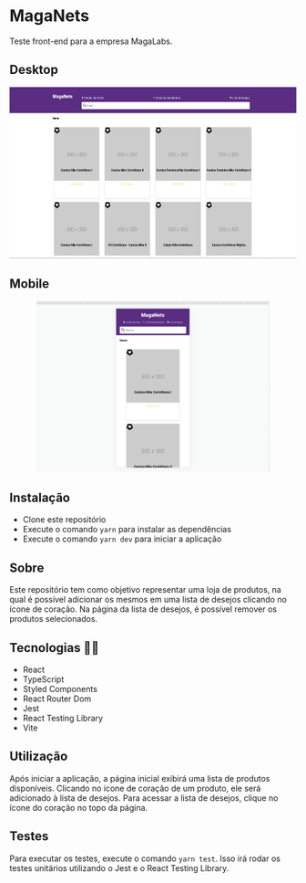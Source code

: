 # MagaNets

Teste front-end para a empresa MagaLabs.


## Desktop

<p align="center">
  <img  height="300" src="https://github.com/felipepasq/MagaNets/blob/master/public/images/maganets-desktop.png">
</p>

## Mobile

<p align="center">
  <img  height="300" src="https://github.com/felipepasq/MagaNets/blob/master/public/images/maganets-mobile.png">
</p>


## Instalação

- Clone este repositório
- Execute o comando `yarn` para instalar as dependências
- Execute o comando `yarn dev` para iniciar a aplicação

## Sobre

Este repositório tem como objetivo representar uma loja de produtos, na qual é possível adicionar os mesmos em uma lista de desejos clicando no ícone de coração. Na página da lista de desejos, é possível remover os produtos selecionados.

## Tecnologias 👨‍💻

- React
- TypeScript
- Styled Components
- React Router Dom
- Jest
- React Testing Library
- Vite

## Utilização

Após iniciar a aplicação, a página inicial exibirá uma lista de produtos disponíveis. Clicando no ícone de coração de um produto, ele será adicionado à lista de desejos. Para acessar a lista de desejos, clique no ícone do coração no topo da página.

## Testes

Para executar os testes, execute o comando `yarn test`. Isso irá rodar os testes unitários utilizando o Jest e o React Testing Library.
